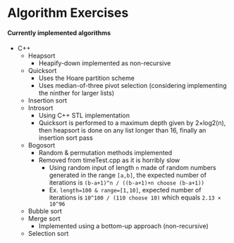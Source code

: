 # Algorithm Exercises
#### Currently implemented algorithms
- C++
  - Heapsort
    - Heapify-down implemented as non-recursive
  - Quicksort
    - Uses the Hoare partition scheme
    - Uses median-of-three pivot selection (considering implementing the ninther for larger lists)
  - Insertion sort
  - Introsort
    - Using C++ STL implementation
    - Quicksort is performed to a maximum depth given by 2×log2(n), then heapsort is done on any list longer than 16, finally an insertion sort pass
  - Bogosort
    - Random & permutation methods implemented
    - Removed from timeTest.cpp as it is horribly slow
      - Using random input of length `n` made of random numbers generated in the range `[a,b]`, the expected number of iterations is `(b-a+1)^n / ((b-a+1)+n choose (b-a+1))`
      - Ex. `length=100 & range=[1,10]`, expected number of iterations is `10^100 / (110 choose 10)` which equals `2.13 × 10^96`
  - Bubble sort
  - Merge sort
    - Implemented using a bottom-up approach (non-recursive)
  - Selection sort
